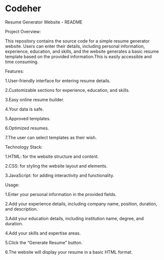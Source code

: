 # Codeher

Resume Generator Website - README

Project Overview:

This repository contains the source code for a simple resume generator website. Users can enter their details, including personal information, experience, education, and skills, and the website generates a basic resume template based on the provided information.This is easily accessible and time consuming.

Features:

1.User-friendly interface for entering resume details.

2.Customizable sections for experience, education, and skills.

3.Easy online resume builder.

4.Your data is safe.

5.Approved templates.

6.Optimized resumes.

7.The user can select templates as their wish.

Technology Stack:

1.HTML: for the website structure and content.

2.CSS: for styling the website layout and elements.

3.JavaScript: for adding interactivity and functionality.

Usage:

1.Enter your personal information in the provided fields.

2.Add your experience details, including company name, position, duration, and description.

3.Add your education details, including institution name, degree, and duration.

4.Add your skills and expertise areas.

5.Click the “Generate Resume” button.

6.The website will display your resume in a basic HTML format.
